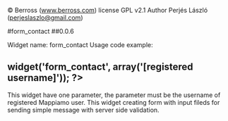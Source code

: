 © Berross (www.berross.com)
license GPL v2.1
Author Perjés László (perjeslaszlo@gmail.com)

#form_contact
##0.0.6

Widget name: form_contact
Usage code example:

## <?PHP $this->widget('form_contact', array('[registered username]')); ?>

This widget have one parameter, the parameter must be the username of registered Mappiamo user.
This widget creating form with input fileds for sending simple message with server side validation. 